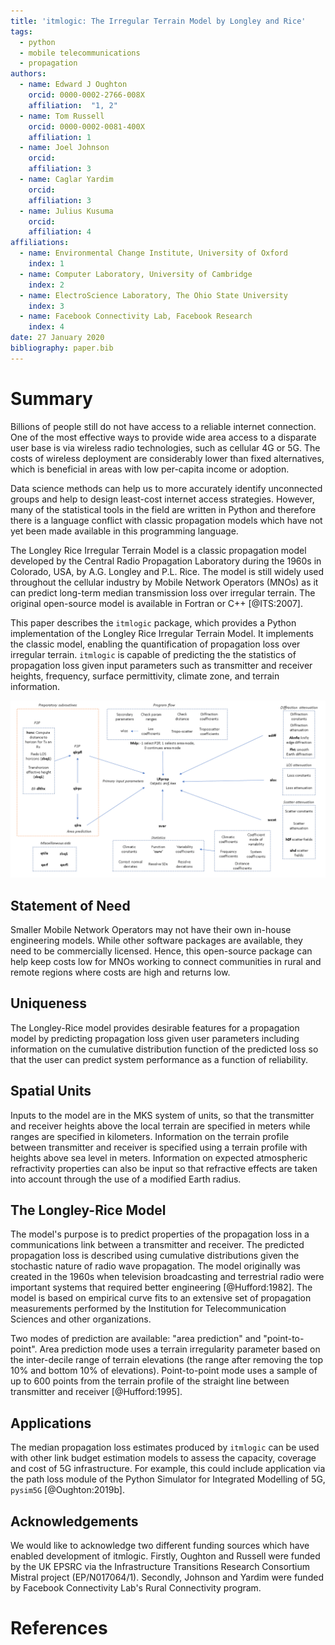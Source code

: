 ```yaml
---
title: 'itmlogic: The Irregular Terrain Model by Longley and Rice'
tags:
  - python
  - mobile telecommunications
  - propagation
authors:
  - name: Edward J Oughton
    orcid: 0000-0002-2766-008X
    affiliation:  "1, 2"
  - name: Tom Russell
    orcid: 0000-0002-0081-400X
    affiliation: 1
  - name: Joel Johnson
    orcid:
    affiliation: 3
  - name: Caglar Yardim
    orcid:
    affiliation: 3
  - name: Julius Kusuma
    orcid:
    affiliation: 4
affiliations:
  - name: Environmental Change Institute, University of Oxford
    index: 1
  - name: Computer Laboratory, University of Cambridge
    index: 2
  - name: ElectroScience Laboratory, The Ohio State University
    index: 3
  - name: Facebook Connectivity Lab, Facebook Research
    index: 4
date: 27 January 2020
bibliography: paper.bib
---
```


# Summary

Billions of people still do not have access to a reliable internet connection. One of the most effective ways to provide wide area access to a disparate user base is via wireless radio technologies, such as cellular 4G or 5G. The costs of wireless deployment are considerably lower than fixed alternatives, which is beneficial in areas with low per-capita income or adoption.

Data science methods can help us to more accurately identify unconnected groups and help to design least-cost internet access strategies. However, many of the statistical tools in the field are written in Python and therefore there is a language conflict with classic propagation models which have not yet been made available in this programming language.

The Longley Rice Irregular Terrain Model is a classic propagation model developed by the Central Radio Propagation Laboratory during the 1960s in Colorado, USA, by A.G. Longley and P.L. Rice. The model is still widely used throughout the cellular industry by Mobile Network Operators (MNOs) as it can predict long-term median transmission loss over irregular terrain. The original open-source model is available in Fortran or C++ [@ITS:2007].

This paper describes the ``itmlogic`` package, which provides a Python implementation of the Longley Rice Irregular Terrain Model. It implements the classic model, enabling the quantification of propagation loss over irregular terrain. ``itmlogic`` is capable of predicting the the statistics of propagation loss given input parameters such as transmitter and receiver heights, frequency, surface permittivity, climate zone, and terrain information.

![Longley-Rice Irregular Terrain Model Scripts, Routines and Functions](lritm_box_diagram.png)

## Statement of Need

Smaller Mobile Network Operators may not have their own in-house engineering models. While other software packages are available, they need to be commercially licensed. Hence, this open-source package can help keep costs low for MNOs working to connect communities in rural and remote regions where costs are high and returns low.

## Uniqueness

The Longley-Rice model provides desirable features for a propagation model by predicting propagation loss given user parameters including information on the cumulative distribution function of the predicted loss so that the user can predict system performance as a function of reliability.

## Spatial Units

Inputs to the model are in the MKS system of units, so that the transmitter and receiver heights above the local terrain are specified in meters while ranges are specified in kilometers. Information on the terrain profile between transmitter and receiver is specified using a terrain profile with heights above sea level in meters. Information on expected atmospheric refractivity properties can also be input so that refractive effects are taken into account through the use of a modified Earth radius.

## The Longley-Rice Model

The model's purpose is to predict properties of the propagation loss in a communications link between a transmitter and receiver. The predicted propagation loss is described using cumulative distributions given the stochastic nature of radio wave propagation. The model originally was created in the 1960s when television broadcasting and terrestrial radio were important systems that required better engineering [@Hufford:1982]. The model is based on empirical curve fits to an extensive set of propagation measurements performed by the Institution for Telecommunication Sciences and other organizations.

Two modes of prediction are available: "area prediction" and "point-to-point". Area prediction mode uses a terrain irregularity parameter based on the inter-decile range of terrain elevations (the range after removing the top 10% and bottom 10% of elevations). Point-to-point mode uses a sample of up to 600 points from the terrain profile of the straight line between transmitter and receiver [@Hufford:1995].

## Applications

The median propagation loss estimates produced by ``itmlogic`` can be used with other link budget estimation models to assess the capacity, coverage and cost of 5G infrastructure. For example, this could include application via the path loss module of the Python Simulator for Integrated Modelling of 5G, ``pysim5G`` [@Oughton:2019b].

## Acknowledgements

We would like to acknowledge two different funding sources which have enabled development of itmlogic. Firstly, Oughton and Russell were funded by the UK EPSRC via the Infrastructure Transitions Research Consortium Mistral project (EP/N017064/1). Secondly, Johnson and Yardim were funded by Facebook Connectivity Lab's Rural Connectivity program.

# References
